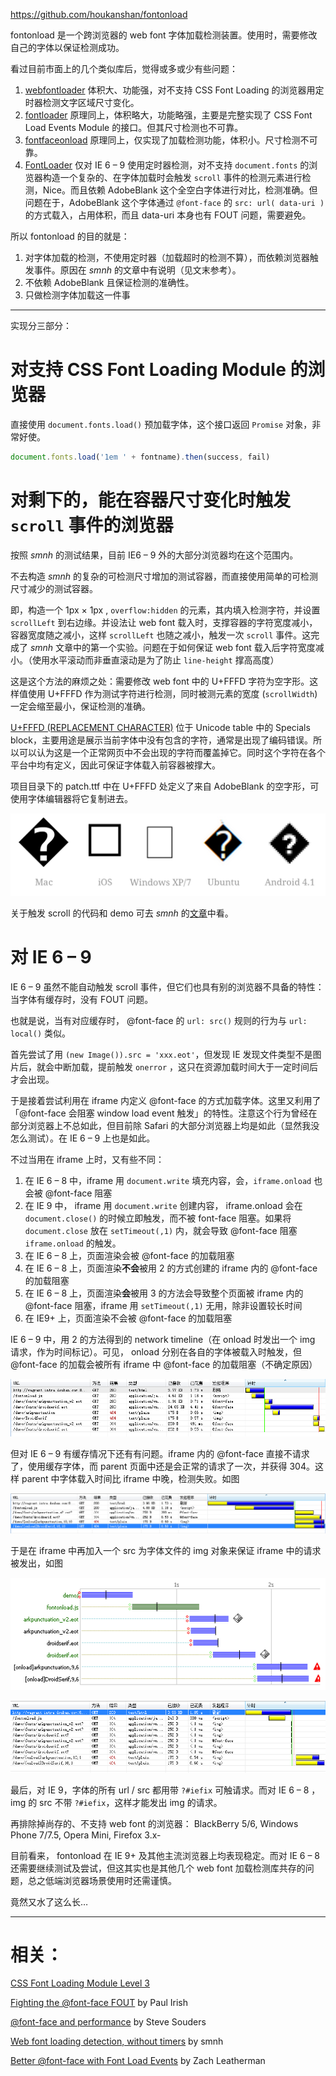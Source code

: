 https://github.com/houkanshan/fontonload

fontonload 是一个跨浏览器的 web font 字体加载检测装置。使用时，需要修改自己的字体以保证检测成功。

看过目前市面上的几个类似库后，觉得或多或少有些问题：

1. [webfontloader](https://github.com/typekit/webfontloader) 体积大、功能强，对不支持 CSS Font Loading 的浏览器用定时器检测文字区域尺寸变化。
2. [fontloader](https://github.com/bramstein/fontloader) 原理同上，体积略大，功能略强，主要是完整实现了 CSS Font Load Events Module 的接口。但其尺寸检测也不可靠。
3. [fontfaceonload](https://github.com/zachleat/fontfaceonload) 原理同上，仅实现了加载检测功能，体积小。尺寸检测不可靠。
4. [FontLoader](https://github.com/smnh/FontLoader) 仅对 IE 6 – 9 使用定时器检测，对不支持 `document.fonts` 的浏览器构造一个复杂的、在字体加载时会触发 `scroll` 事件的检测元素进行检测，Nice。而且依赖 AdobeBlank 这个全空白字体进行对比，检测准确。但问题在于，AdobeBlank 这个字体通过 `@font-face` 的 `src: url( data-uri )` 的方式载入，占用体积，而且 data-uri 本身也有 FOUT 问题，需要避免。

所以 fontonload 的目的就是：
1. 对字体加载的检测，不使用定时器（加载超时的检测不算），而依赖浏览器触发事件。原因在 *smnh* 的文章中有说明（见文末参考）。
2. 不依赖 AdobeBlank 且保证检测的准确性。
3. 只做检测字体加载这一件事

---

实现分三部分：

# 对支持 CSS Font Loading Module 的浏览器

直接使用 `document.fonts.load()` 预加载字体，这个接口返回 `Promise` 对象，非常好使。

```javascript
document.fonts.load('1em ' + fontname).then(success, fail)

```

# 对剩下的，能在容器尺寸变化时触发 `scroll` 事件的浏览器

按照 *smnh* 的测试结果，目前 IE6 – 9 外的大部分浏览器均在这个范围内。

不去构造 *smnh* 的复杂的可检测尺寸增加的测试容器，而直接使用简单的可检测尺寸减少的测试容器。

即，构造一个 1px × 1px , `overflow:hidden` 的元素，其内填入检测字符，并设置 `scrollLeft` 到右边缘。并设法让 web font 载入时，支撑容器的字符宽度减小，容器宽度随之减小，这样 `scrollLeft` 也随之减小，触发一次 `scroll` 事件。这完成了 *smnh* 文章中的第一个实验。问题在于如何保证 web font 载入后字符宽度减小。（使用水平滚动而非垂直滚动是为了防止 `line-height` 撑高高度）

这是这个方法的麻烦之处：需要修改 web font 中的 U+FFFD 字符为空字形。这样值使用 U+FFFD 作为测试字符进行检测，同时被测元素的宽度 (`scrollWidth`) 一定会缩至最小，保证检测的准确。

<a href="http://en.wikipedia.org/wiki/Specials_(Unicode_block)">U+FFFD (REPLACEMENT CHARACTER)</a> 位于 Unicode table 中的 Specials block，主要用途是展示当前字体中没有包含的字符，通常是出现了编码错误。所以可以认为这是一个正常网页中不会出现的字符而覆盖掉它。同时这个字符在各个平台中均有定义，因此可保证字体载入前容器被撑大。

项目目录下的 patch.ttf 中在 U+FFFD 处定义了来自 AdobeBlank 的空字形，可使用字体编辑器将它复制进去。


![U+FFFD 在不同平台上的表现 (font-family: arial)](/img/fontonload/fffd.png)

关于触发 scroll 的代码和 demo 可去 *smnh* 的[文章](http://smnh.me/web-font-loading-detection-without-timers/)中看。


# 对 IE 6 – 9

IE 6 – 9 虽然不能自动触发 scroll 事件，但它们也具有别的浏览器不具备的特性：当字体有缓存时，没有 FOUT 问题。

也就是说，当有对应缓存时， @font-face 的 `url: src()` 规则的行为与 `url: local()` 类似。

首先尝试了用 `(new Image()).src = 'xxx.eot'`，但发现 IE 发现文件类型不是图片后，就会中断加载，提前触发 `onerror` ，这只在资源加载时间大于一定时间后才会出现。

于是接着尝试利用在 iframe 内定义 @font-face 的方式加载字体。这里又利用了「@font-face 会阻塞 window load event 触发」的特性。注意这个行为曾经在部分浏览器上不总如此，但目前除 Safari 的大部分浏览器上均是如此（显然我没怎么测试）。在 IE 6 – 9 上也是如此。

不过当用在 iframe 上时，又有些不同：

1. 在 IE 6 – 8 中，iframe 用 `document.write` 填充内容，会，`iframe.onload` 也会被 @font-face 阻塞
2. 在 IE 9 中， iframe 用 `document.write` 创建内容， iframe.onload 会在 `document.close()` 的时候立即触发，而不被 font-face 阻塞。如果将 `document.close` 放在 `setTimeout(,1)` 内，就会导致 @font-face 阻塞 `iframe.onload` 的触发。
3. 在 IE 6 – 8 上，页面渲染会被 @font-face 的加载阻塞
4. 在 IE 6 – 8 上，页面渲染**不会**被用 2 的方式创建的 iframe 内的 @font-face 的加载阻塞
5. 在 IE 6 – 8 上，页面渲染**会**被用 3 的方法会导致整个页面被 iframe 内的 @font-face 阻塞，iframe 用 `setTimeout(,1)` 无用，除非设置较长时间
6. 在 IE9+ 上，页面渲染不会被 @font-face 的加载阻塞

IE 6 – 9 中，用 2 的方法得到的 network timeline（在 onload 时发出一个 img 请求，作为时间标记）。可见， onload 分别在各自的字体被载入时触发，但 @font-face 的加载会被所有 iframe 中 @font-face 的加载阻塞（不确定原因）

![图中两个 404 请求为 onload 触发的标记](/img/fontonload/ie6-9-no-img.png)

但对 IE 6 – 9 有缓存情况下还有有问题。iframe 内的 @font-face 直接不请求了，使用缓存字体，而 parent 页面中还是会正常的请求了一次，并获得 304。这样 parent 中字体载入时间比 iframe 中晚，检测失败。如图

![onload 与 @face-face 的加载同时发生](/img/fontonload/ie6-9-no-img-failed.png)

于是在 iframe 中再加入一个 src 为字体文件的 img 对象来保证 iframe 中的请求被发出，如图

![第 5 / 6 行为 img 触发的请求](/img/fontonload/ie6-9-with-img.png)

![有缓存时，IE 9 的 network timeline](/img/fontonload/ie9-final.png)

最后，对 IE 9，字体的所有 url / src 都用带 `?#iefix` 可触请求。而对 IE 6 – 8 ，img 的 src 不带 `?#iefix`，这样才能发出 img 的请求。


再排除掉尚存的、不支持 web font 的浏览器： BlackBerry 5/6, Windows Phone 7/7.5, Opera Mini, Firefox 3.x-


目前看来， fontonload 在 IE 9+ 及其他主流浏览器上均表现稳定。而对 IE 6 – 8 还需要继续测试及尝试，但这其实也是其他几个 web font 加载检测库共存的问题，总之低端浏览器场景使用时还需谨慎。


竟然又水了这么长…


----

# 相关：

[CSS Font Loading Module Level 3](http://dev.w3.org/csswg/css-font-loading/)

[Fighting the @font-face FOUT](http://www.paulirish.com/2009/fighting-the-font-face-fout/) by Paul Irish

[@font-face and performance](http://www.stevesouders.com/blog/2009/10/13/font-face-and-performance/) by Steve Souders

[Web font loading detection, without timers](http://smnh.me/web-font-loading-detection-without-timers/) by smnh

[Better @font-face with Font Load Events](https://dev.opera.com/articles/better-font-face/) by Zach Leatherman
